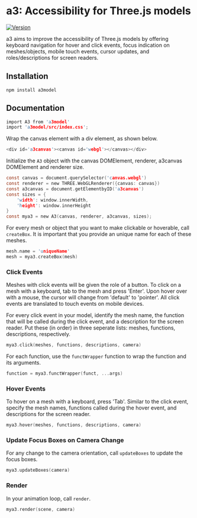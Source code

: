 # a3: Accessibility for Three.js models
[![Version](https://img.shields.io/badge/npm-v1.0.3-pink)](https://www.npmjs.com/package/a3model)

a3 aims to improve the accessibility of Three.js models by offering keyboard navigation for hover and click events, focus indication on meshes/objects, mobile touch events, cursor updates, and roles/descriptions for screen readers.

## Installation
``` 
npm install a3model 
```

## Documentation
```c 
import A3 from 'a3model'
import 'a3model/src/index.css';
```
Wrap the canvas element with a div element, as shown below.
```c 
<div id='a3canvas'><canvas id='webgl'></canvas></div>
```
Initialize the `A3` object with the canvas DOMElement, renderer, a3canvas DOMElement and renderer size.
```c 
const canvas = document.querySelector('canvas.webgl')
const renderer = new THREE.WebGLRenderer({canvas: canvas})
const a3canvas = document.getElementbyID('a3canvas')
const sizes = {
    'width': window.innerWidth,
    'height': window.innerHeight
}
const mya3 = new A3(canvas, renderer, a3canvas, sizes);
```
For every mesh or object that you want to make clickable or hoverable, call `createBox`. It is important that you provide an unique name for each of these meshes.
```c
mesh.name = 'uniqueName'
mesh = mya3.createBox(mesh)
```
### Click Events
Meshes with click events will be given the role of a button. To click on a mesh with a keyboard, tab to the mesh and press 'Enter'. Upon hover over with a mouse, the cursor will change from 'default' to 'pointer'. All click events are translated to touch events on mobile devices.

For every click event in your model, identify the mesh name, the function that will be called during the click event, and a description for the screen reader. Put these (in order) in three seperate lists: meshes, functions, descriptions, respectively.
```c
mya3.click(meshes, functions, descriptions, camera)
```
For each function, use the `functWrapper` function to wrap the function and its arguments.
```c
function = mya3.functWrapper(funct, ...args)
```

### Hover Events
To hover on a mesh with a keyboard, press 'Tab'. Similar to the click event, specify the mesh names, functions called during the hover event, and descriptions for the screen reader.
```c
mya3.hover(meshes, functions, descriptions, camera)
```
### Update Focus Boxes on Camera Change
For any change to the camera orientation, call `updateBoxes` to update the focus boxes.
```c
mya3.updateBoxes(camera)
```
### Render
In your animation loop, call `render`.
```c
mya3.render(scene, camera)
```